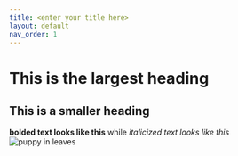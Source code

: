 ```yaml
---
title: <enter your title here>
layout: default
nav_order: 1
---
```

# This is the largest heading
## This is a smaller heading
**bolded text looks like this** while *italicized text looks like this*
![puppy in leaves](https://commons.wikimedia.org/wiki/File:St._Bernard_puppy.jpg#/media/File:St._Bernard_puppy.jpg)
